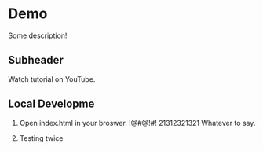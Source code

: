 # Demo

Some description!

## Subheader

Watch tutorial on YouTube.

## Local Developme

1. Open index.html in your broswer. !@#@!#! 21312321321
Whatever to say.

2. Testing twice


